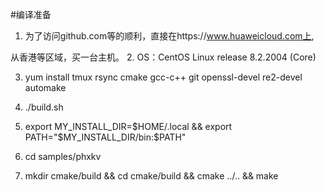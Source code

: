 #编译准备
1. 为了访问github.com等的顺利，直接在https://www.huaweicloud.com上,

从香港等区域，买一台主机。
2. OS：CentOS Linux release 8.2.2004 (Core)

3. yum install tmux rsync cmake gcc-c++ git openssl-devel re2-devel automake

4. ./build.sh

5. export MY_INSTALL_DIR=$HOME/.local && export PATH="$MY_INSTALL_DIR/bin:$PATH"

6. cd samples/phxkv

7. mkdir cmake/build && cd cmake/build && cmake ../.. && make


